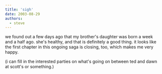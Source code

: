 ```yaml
---
title: 'sigh'
date: 2003-08-29
authors:
  - steve
---
```


we found out a few days ago that my brother's daughter was born a week and a half ago. she's healthy, and that is definitely a good thing. it looks like the first chapter in this ongoing saga is closing, too, which makes me very happy.

(i can fill in the interested parties on what's going on between ted and dawn at scott's or something.)

